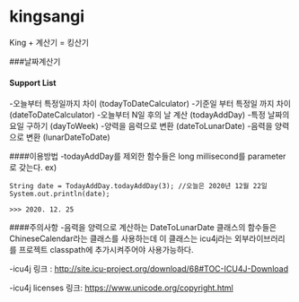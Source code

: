 # kingsangi
King + 계산기 = 킹산기

###날짜계산기

#### Support List
-오늘부터 특정일까지 차이 (todayToDateCalculator) 
-기준일 부터 특정일 까지 차이 (dateToDateCalculator)
-오늘부터 N일 후의 날 계산 (todayAddDay)
-특정 날짜의 요일 구하기 (dayToWeek)
-양력을 음력으로 변환 (dateToLunarDate)
-음력을 양력으로 변환 (lunarDateToDate)

####이용방법
-todayAddDay를 제외한 함수들은 long millisecond를 parameter로 갖는다.
ex)
```
String date = TodayAddDay.todayAddDay(3); //오늘은 2020년 12월 22일
System.out.println(date);

>>> 2020. 12. 25
```

####주의사항
-음력을 양력으로 계산하는 DateToLunarDate 클래스의 함수들은 ChineseCalendar라는 클래스를 사용하는데
 이 클래스는 icu4j라는 외부라이브러리를 프로젝트 classpath에 추가시켜주어야 사용가능하다.
 
 -icu4j 링크 : http://site.icu-project.org/download/68#TOC-ICU4J-Download
              
  
 -icu4j licenses
  링크: https://www.unicode.org/copyright.html
